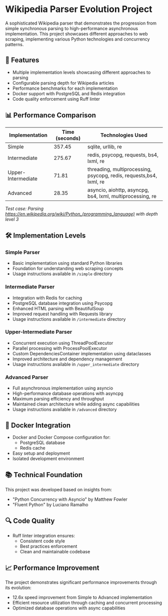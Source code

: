 # Wikipedia Parser Evolution Project

A sophisticated Wikipedia parser that demonstrates the progression from simple synchronous parsing to high-performance asynchronous implementation. This project showcases different approaches to web scraping, implementing various Python technologies and concurrency patterns.

## 🚀 Features

- Multiple implementation levels showcasing different approaches to parsing
- Configurable parsing depth for Wikipedia articles
- Performance benchmarks for each implementation
- Docker support with PostgreSQL and Redis integration
- Code quality enforcement using Ruff linter

## 📊 Performance Comparison

| Implementation | Time (seconds) | Technologies Used                                                  |
|----------------|---------------|--------------------------------------------------------------------|
| Simple | 357.45 | sqlite, urllib, re                                                 |
| Intermediate | 275.67 | redis, psycopg, requests, bs4, lxml, re                            |
| Upper-Intermediate | 71.81 | threading, multiprocessing, psycopg, redis, requests,bs4, lxml, re |
| Advanced | 28.35 | asyncio, aiohttp, asyncpg, bs4, lxml, multiprocessing, re          |

*Test case: Parsing https://en.wikipedia.org/wiki/Python_(programming_language) with depth level 3*

## 🛠️ Implementation Levels

### Simple Parser
- Basic implementation using standard Python libraries
- Foundation for understanding web scraping concepts
- Usage instructions available in `/simple` directory

### Intermediate Parser
- Integration with Redis for caching
- PostgreSQL database integration using Psycopg
- Enhanced HTML parsing with BeautifulSoup
- Improved request handling with Requests library
- Usage instructions available in `/intermediate` directory

### Upper-Intermediate Parser
- Concurrent execution using ThreadPoolExecutor
- Parallel processing with ProcessPoolExecutor
- Custom DependenciesContainer implementation using dataclasses
- Improved architecture and dependency management
- Usage instructions available in `/upper_intermediate` directory

### Advanced Parser
- Full asynchronous implementation using asyncio
- High-performance database operations with asyncpg
- Maximum parsing efficiency and throughput
- Maintained clean architecture while adding async capabilities
- Usage instructions available in `/advanced` directory

## 🐳 Docker Integration

- Docker and Docker Compose configuration for:
  - PostgreSQL database
  - Redis cache
- Easy setup and deployment
- Isolated development environment

## 📚 Technical Foundation

This project was developed based on insights from:
- "Python Concurrency with Asyncio" by Matthew Fowler
- "Fluent Python" by Luciano Ramalho

## 🔍 Code Quality

- Ruff linter integration ensures:
  - Consistent code style
  - Best practices enforcement
  - Clean and maintainable codebase

## 📈 Performance Improvement

The project demonstrates significant performance improvements through its evolution:
- 12.6x speed improvement from Simple to Advanced implementation
- Efficient resource utilization through caching and concurrent processing
- Optimized database operations with async capabilities

